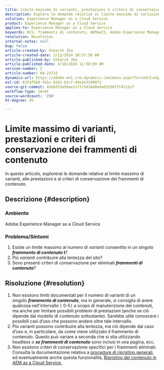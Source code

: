 ```yaml
---
title: Limite massimo di varianti, prestazioni e criteri di conservazione dei frammenti di contenuto
description: Esplora le domande relative al limite massimo di variazioni, prestazioni e criteri di conservazione dei frammenti di contenuto.
solution: Experience Manager as a Cloud Service
product: Experience Manager as a Cloud Service
applies-to: Experience Manager as a Cloud Service
keywords: KCS, frammenti di contenuto, AEMaaCS, Adobe Experience Manager
resolution: Resolution
internal-notes: null
bug: false
article-created-by: Utkarsh Jha
article-created-date: 3/12/2024 10:57:56 AM
article-published-by: Utkarsh Jha
article-published-date: 3/18/2024 11:50:09 AM
version-number: 2
article-number: KA-23715
dynamics-url: https://adobe-ent.crm.dynamics.com/main.aspx?forceUCI=1&pagetype=entityrecord&etn=knowledgearticle&id=fcf6705a-5fe0-ee11-904d-6045bd0063aa
exl-id: 63faf589-fd1c-4141-b3cf-d4e2e31999f2
source-git-commit: 42eb253a5bae11f7c5d1bd0edad323827f4122cf
workflow-type: tm+mt
source-wordcount: '250'
ht-degree: 4%

---
```


# Limite massimo di varianti, prestazioni e criteri di conservazione dei frammenti di contenuto


In questo articolo, esplorerai le domande relative al limite massimo di varianti, alle prestazioni e ai criteri di conservazione dei frammenti di contenuto.

## Descrizione {#description}


### Ambiente

Adobe Experience Manager as a Cloud Service

### Problema/Sintomi

1. Esiste un limite massimo al numero di *varianti* consentito in un singolo <b>*frammento di contenuto* t</b>?
2. Più *varianti* contribuire alla lentezza del sito?
3. Sono presenti criteri di conservazione per eliminati <b>*frammenti di contenuto</b>*?



## Risoluzione {#resolution}


1. Non esistono limiti documentati per il numero di varianti di un singolo <b>*frammento di contenuto</b>*, ma in generale, si consiglia di avere qualcosa nell&#39;intervallo `[` 0-5`]`  a scopo di manutenzione dei contenuti, ma anche per limitare possibili problemi di prestazioni (anche se ciò dipende dal modello di contenuto sottostante). Sarebbe utile conoscere i possibili casi d’uso che possono andare oltre tale intervallo.
2. Più varianti possono contribuire alla lentezza, ma ciò dipende dal caso d’uso e, in particolare, da come viene utilizzato il frammento di contenuto. Questo può variare a seconda che si stia utilizzando headless o <b>*se frammenti di contenuto</b>* sono inclusi in una pagina, ecc.
3. Non esistono criteri di conservazione specifici per i frammenti eliminati. Consulta la documentazione relativa a [procedure di ripristino generali](https://experienceleague.adobe.com/docs/experience-cloud-kcs/kbarticles/KA-23505.html?lang=en), ed eventualmente anche questa funzionalità, [Ripristino del contenuto in AEM as a Cloud Service.](https://experienceleague.adobe.com/docs/experience-manager-cloud-service/content/operations/restore.html?lang=it)
